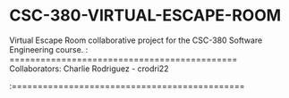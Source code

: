 # CSC-380-VIRTUAL-ESCAPE-ROOM
Virtual Escape Room collaborative project for the CSC-380 Software Engineering course. 
: ============================================
Collaborators:
Charlie Rodriguez - crodri22




:=============================================
